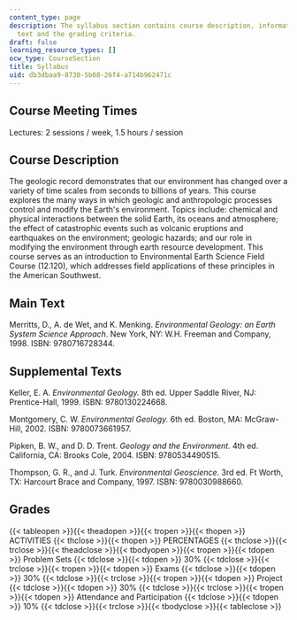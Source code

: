 ```yaml
---
content_type: page
description: The syllabus section contains course description, information about the
  text and the grading criteria.
draft: false
learning_resource_types: []
ocw_type: CourseSection
title: Syllabus
uid: db3dbaa9-8730-5b08-26f4-a714b962471c
---
```

## Course Meeting Times

Lectures: 2 sessions / week, 1.5 hours / session

## Course Description

The geologic record demonstrates that our environment has changed over a variety of time scales from seconds to billions of years. This course explores the many ways in which geologic and anthropologic processes control and modify the Earth's environment. Topics include: chemical and physical interactions between the solid Earth, its oceans and atmosphere; the effect of catastrophic events such as volcanic eruptions and earthquakes on the environment; geologic hazards; and our role in modifying the environment through earth resource development. This course serves as an introduction to Environmental Earth Science Field Course (12.120), which addresses field applications of these principles in the American Southwest.

## Main Text

Merritts, D., A. de Wet, and K. Menking. _Environmental Geology:_ _an Earth System Science Approach_. New York, NY: W.H. Freeman and Company, 1998. ISBN: 9780716728344.

## Supplemental Texts

Keller, E. A. _Environmental Geology._ 8th ed. Upper Saddle River, NJ: Prentice-Hall, 1999. ISBN: 9780130224668.

Montgomery, C. W. _Environmental Geology._ 6th ed. Boston, MA: McGraw-Hill, 2002. ISBN: 9780073661957.

Pipken, B. W., and D. D. Trent. _Geology and the Environment._ 4th ed. California, CA: Brooks Cole, 2004. ISBN: 9780534490515.

Thompson, G. R., and J. Turk. _Environmental Geoscience._ 3rd ed. Ft Worth, TX: Harcourt Brace and Company, 1997. ISBN: 9780030988660.

## Grades

{{< tableopen >}}{{< theadopen >}}{{< tropen >}}{{< thopen >}}
ACTIVITIES
{{< thclose >}}{{< thopen >}}
PERCENTAGES
{{< thclose >}}{{< trclose >}}{{< theadclose >}}{{< tbodyopen >}}{{< tropen >}}{{< tdopen >}}
Problem Sets
{{< tdclose >}}{{< tdopen >}}
30%
{{< tdclose >}}{{< trclose >}}{{< tropen >}}{{< tdopen >}}
Exams
{{< tdclose >}}{{< tdopen >}}
30%
{{< tdclose >}}{{< trclose >}}{{< tropen >}}{{< tdopen >}}
Project
{{< tdclose >}}{{< tdopen >}}
30%
{{< tdclose >}}{{< trclose >}}{{< tropen >}}{{< tdopen >}}
Attendance and Participation
{{< tdclose >}}{{< tdopen >}}
10%
{{< tdclose >}}{{< trclose >}}{{< tbodyclose >}}{{< tableclose >}}